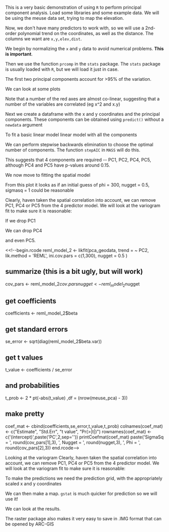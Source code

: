 
<!--roptions dev=png,fig.width=5,fig.height=5 -->
This is a very basic demonstration of using `R` to perform principal component analysis.
Load some libraries and some example data. We will be using the meuse data set, trying to map the elevation.
<!--begin.rcode md-data-explore
library(gstat)
data(meuse)
head(meuse)
## look at the elevation data
library(ggplot2)
ggplot(meuse,aes(x=x,y=y,size=elev)) + geom_point() + coord_equal() + scale_size('Elevation')
end.rcode-->



Now, we don't have many predictors to work with, so we will use a 2nd-order polynomial trend on the coordinates, as well as the distance.  The columns we want are `x,y,elev,dist`.

We begin by normalizing the `x` and `y` data to avoid numerical problems. **This is important**. 
<!--begin.rcode
meuse$norm_x <- with(meuse, (x- min(x)) / diff(range(x)))
meuse$norm_y <- with(meuse, (y- min(y)) / diff(range(y)))
end.rcode-->

Then we use the function `prcomp` in the `stats` package. The `stats` package is usually loaded with `R`, but we will load it just in case.

<!--begin.rcode
library(stats)
## derive the princical components model 
pr_model <- prcomp( ~ norm_x + norm_y + I(norm_x^2) + I(norm_y^2) + I(norm_x*norm_y) + dist, data =meuse)
summary(pr_model)
end.rcode-->

The first two principal components account for >95% of the variation.

We can look at some plots
<!--begin.rcode md-pca-plot message = FALSE
 plot(pr_model, main = 'Results of PCA on meuse data set')
end.rcode-->

<!--begin.rcode md-pca-bi-plot message = FALSE
 biplot(pr_model, main = 'Results of PCA on meuse data set')
end.rcode-->
Note that a number of the red axes are almost co-linear, suggesting that a number of the variables are correlated (eg x^2 and x.y)


Next we create a dataframe with the x and y coordinates and the principal components. These components can be obtained using `predict()` without a `newdata` argument
<!--begin.rcode
## create the data.frame
meuse_pca <- data.frame(meuse[,c('x','y','elev')], predict(pr_model))
## look at it
head(meuse_pca)
end.rcode-->

To fit a basic linear model linear model with all the components 
<!--begin.rcode
## create the formula
## this is short-cut to avoid lots of typing!
lm_formula <- as.formula(paste('elev ~', paste('PC',1:6, sep='', collapse='+')))
## check this is correct!
lm_formula
## fit the model
lm_pc_full <- lm(lm_formula, data = meuse_pca)
## summarize
summary(lm_pc_full)
end.rcode -->

We can perform stepwise backwards elimination to choose the optimal number of components. The function `stepAIC` in `MASS` will do this.

<!--begin.rcode
libary(MASS)
step_model_lm <- stepAIC(lm_pc_full)
summary(step_model_lm)
end.rcode-->

This suggests that 4 components are required -- PC1, PC2, PC4, PC5, although PC4 and PC5 have p-values around 0.15. 

We now move to fitting the spatial model

<!--begin.rcode md-initial-variogram
## convert to geodata
pca_geodata <- as.geodata(meuse_pca, coord.cols= 1:2, data.col=3, covar.col=4:9)
## look at initial variogram
initial_variogram <- variog(pca_geodata, trend = ~ PC1 + PC2 + PC4 + PC5, uvec=20)
plot(initial_variogram, pch = 19)
end.rcode-->

From this plot it looks as if an initial guess of phi = 300, nugget = 0.5, sigmasq = 1 could be reasonable

<!--begin.rcode 
reml_model <- likfit(pca_geodata, trend =  ~ PC1 + PC2 + PC4 + PC5, lik.method = 'REML', ini.cov.pars = c(1,300), nugget = 0.5 )
## summarize (this is a bit ugly, but will work)
cov_pars <- reml_model$cov.pars
nugget <- reml_model$nugget
## get coefficients
coefficients <- reml_model$beta
## get standard errors
se_error <- sqrt(diag(reml_model$beta.var))
## get t values
t_value <- coefficients / se_error
## and probabilities
t_prob <- 2 * pt(-abs(t_value) ,df = (nrow(meuse_pca) - 6))
## make pretty
coef_mat <- cbind(coefficients,se_error,t_value,t_prob)
colnames(coef_mat) <- c("Estimate", "Std.Err", "t value", "Pr(>|t|)") 
rownames(coef_mat) <- c('(intercept)',paste('PC',c(1,2,4,5),sep=''))
printCoefmat(coef_mat)
## the variance components
paste('SigmaSq = ', round(cov_pars[1],3), ', Nugget = ', round(nugget,3), ', Phi = ', round(cov_pars[2],3))
end.rcode-->
Clearly, haven taken the spatial correlation into account, we can remove PC1, PC4 or PC5 from the 4 predictor model. We will look at the variogram fit to make sure it is reasonable:
<!--begin.rcode
## look at the variogram fit
reml_variogram <- variog(pca_geodata, data = apply(reml_model$model.components[,2:3],1,sum),uvec = 20, max.dist = 2000)
plot(reml_variogram)
lines(reml_model)
end.rcode-->

If we drop PC1

<!--begin.rcode 
reml_model_245 <- likfit(pca_geodata, trend =  ~  PC2 + PC4 + PC5, lik.method = 'REML', ini.cov.pars = c(1,300), nugget = 0.5 )
## summarize (this is a bit ugly, but will work)
cov_pars <- reml_model_245$cov.pars
nugget <- reml_model_245$nugget
## get coefficients
coefficients <- reml_model_245$beta
## get standard errors
se_error <- sqrt(diag(reml_model_245$beta.var))
## get t values
t_value <- coefficients / se_error
## and probabilities
t_prob <- 2 * pt(-abs(t_value) ,df = (nrow(meuse_pca) - 5))
## make pretty
coef_mat <- cbind(coefficients,se_error,t_value,t_prob)
colnames(coef_mat) <- c("Estimate", "Std.Err", "t value", "Pr(>|t|)") 
rownames(coef_mat) <- c('(intercept)',paste('PC',c(2,4,5),sep=''))
printCoefmat(coef_mat)
paste('SigmaSq = ', round(cov_pars[1],3), ', Nugget = ', round(nugget,3), ', Phi = ', round(cov_pars[2],3))
end.rcode-->
We can drop PC4
<!--begin.rcode 
reml_model_25 <- likfit(pca_geodata, trend =  ~  PC2 + PC5, lik.method = 'REML', ini.cov.pars = c(1,300), nugget = 0.5 )
## summarize (this is a bit ugly, but will work)
cov_pars <- reml_model_25$cov.pars
nugget <- reml_model_25$nugget
## get coefficients
coefficients <- reml_model_25$beta
## get standard errors
se_error <- sqrt(diag(reml_model_25$beta.var))
## get t values
t_value <- coefficients / se_error
## and probabilities
t_prob <- 2 * pt(-abs(t_value) ,df = (nrow(meuse_pca) - 4))
## make pretty
coef_mat <- cbind(coefficients,se_error,t_value,t_prob)
colnames(coef_mat) <- c("Estimate", "Std.Err", "t value", "Pr(>|t|)") 
rownames(coef_mat) <- c('(intercept)',paste('PC',c(2,5),sep=''))
printCoefmat(coef_mat)
paste('SigmaSq = ', round(cov_pars[1],3), ', Nugget = ', round(nugget,3), ', Phi = ', round(cov_pars[2],3))
end.rcode-->

and even PC5.

<<!--begin.rcode
reml_model_2 <- likfit(pca_geodata, trend =  ~  PC2, lik.method = 'REML', ini.cov.pars = c(1,300), nugget = 0.5 )
## summarize (this is a bit ugly, but will work)
cov_pars <- reml_model_2$cov.pars
nugget <- reml_model_2$nugget
## get coefficients
coefficients <- reml_model_2$beta
## get standard errors
se_error <- sqrt(diag(reml_model_2$beta.var))
## get t values
t_value <- coefficients / se_error
## and probabilities
t_prob <- 2 * pt(-abs(t_value) ,df = (nrow(meuse_pca) - 3))
## make pretty
coef_mat <- cbind(coefficients,se_error,t_value,t_prob)
colnames(coef_mat) <- c("Estimate", "Std.Err", "t value", "Pr(>|t|)") 
rownames(coef_mat) <- c('(intercept)',paste('PC',2,sep=''))
printCoefmat(coef_mat)
paste('SigmaSq = ', round(cov_pars[1],3), ', Nugget = ', round(nugget,3), ', Phi = ', round(cov_pars[2],3))
end.rcode-->

Looking at the variogram
Clearly, haven taken the spatial correlation into account, we can remove PC1, PC4 or PC5 from the 4 predictor model. We will look at the variogram fit to make sure it is reasonable:
<!--begin.rcode
## look at the variogram fit
reml_variogram_2 <- variog(pca_geodata, data = apply(reml_model_2$model.components[,2:3],1,sum),uvec = 20, max.dist = 2000)
plot(reml_variogram_2)
lines(reml_model_2)
end.rcode-->

To make the predictions we need the prediction grid, with the appropriately scaled x and y coordinates
<!--begin.rcode
## load the data
data(meuse.grid)
## normalize the x and y -- note we use the minima and difference in range from the sample data!
meuse.grid$norm_x <- (meuse.grid$x- min(meuse$x)) / diff(range(meuse$x))
meuse.grid$norm_y <- (meuse.grid$y- min(meuse$y)) / diff(range(meuse$y))
## the following is required because predict doesn't  parse formulae properly
meuse.grid[['I(norm_x^2)']] <- meuse.grid$norm_x^2
meuse.grid[['I(norm_y^2)']] <- meuse.grid$norm_y^2
meuse.grid[['I(norm_x * norm_y)']] <- meuse.grid$norm_x + meuse.grid$norm_y
## we then make the prediction of the principal components
pca_meuse_grid <- data.frame(meuse.grid[,c('x','y')], predict(pr_model, newdata = meuse.grid))
end.rcode-->

We can then make a map. `gstat` is much quicker for prediction so we will use it!

<!--begin.rcode
## convert to spatial objects
coordinates(meuse_pca) <- ~ x+y
## the grid is a grid!
gridded(pca_meuse_grid) <- ~ x+y
## convert the geoR model to gstat
reml_model_2_gstat <- as.vgm.variomodel(reml_model_2)
## krige (e-blup)
elevation_eblup <- krige(elev ~ PC2, meuse_pca, pca_meuse_grid, model =reml_model_2_gstat )
end.rcode-->

We can look at the results.
<!--begin.rcode
## to plot nicely use the raster package
## the e-blup
plot(raster(elevation_eblup, layer = 1), main = 'E-BLUP of elevation')
## and prediction error variance
plot(raster(elevation_eblup, layer = 2), main = 'E-BLUP error variance')
end.rcode-->

The raster package also makes it very easy to save in .IMG format that can be opened by ARC-GIS
<!--begin.rcode eval = F
## save the e-blup
library(rgdal)
writeRaster(raster(elevation_eblup, layer = 1), filename = 'elev_eblup.IMG', format = 'HFA')
## and prediction error variance
writeRaster(raster(elevation_eblup, layer = 2), filename = 'elev_pev.IMG', format = 'HFA')
end.rcode-->



